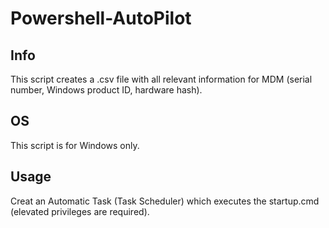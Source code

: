 # Powershell-AutoPilot

## Info
This script creates a .csv file with all relevant information for MDM (serial number, Windows product ID, hardware hash).

## OS
This script is for Windows only.

## Usage
Creat an Automatic Task (Task Scheduler) which executes the startup.cmd (elevated privileges are required).
